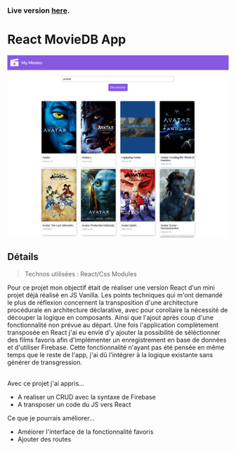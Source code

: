 ### Live version [here](https://react-moviedb-virginiebouvarel.vercel.app/).

# React MovieDB App

![Design preview for this project ](./src/assets/preview.png)

## Détails

> Technos utilisées : React/Css Modules

Pour ce projet mon objectif était de réaliser une version React d'un mini projet déjà réalisé en JS Vanilla.
Les points techniques qui m'ont demandé le plus de réflexion concernent la transposition d'une architecture procédurale en architecture déclarative, avec pour corollaire la nécessité de découper la logique en composants. Ainsi que l'ajout après coup d'une fonctionnalité non prévue au départ. Une fois l'application complètement transposée en React j'ai eu envie d'y ajouter la possibilité de séléctionner des films favoris afin d'implémenter un enregistrement en base de données et d'utiliser Firebase. Cette fonctionnalité n'ayant pas été pensée en même temps que le reste de l'app, j'ai dû l'intégrer à la logique existante sans générer de transgression.<br><br>

Avec ce projet j'ai appris...

- A realiser un CRUD avec la syntaxe de Firebase
- A transposer un code du JS vers React

Ce que je pourrais améliorer...

- Améiorer l'interface de la fonctionnalité favoris
- Ajouter des routes
